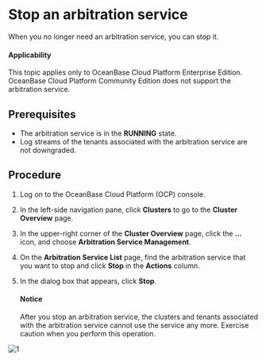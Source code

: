 # Stop an arbitration service

When you no longer need an arbitration service, you can stop it.

<main id="notice" type='notice'>
<h4>Applicability</h4>
<p>This topic applies only to OceanBase Cloud Platform Enterprise Edition. OceanBase Cloud Platform Community Edition does not support the arbitration service. </p>
</main>

## Prerequisites

* The arbitration service is in the **RUNNING** state.
* Log streams of the tenants associated with the arbitration service are not downgraded.

## Procedure

1. Log on to the OceanBase Cloud Platform (OCP) console.

2. In the left-side navigation pane, click **Clusters** to go to the **Cluster Overview** page.

3. In the upper-right corner of the **Cluster Overview** page, click the **...** icon, and choose **Arbitration Service Management**.

4. On the **Arbitration Service List** page, find the arbitration service that you want to stop and click **Stop** in the **Actions** column.

5. In the dialog box that appears, click **Stop**.

   <main id="notice" type='notice'>
   <h4>Notice</h4>
   <p>After you stop an arbitration service, the clusters and tenants associated with the arbitration service cannot use the service any more. Exercise caution when you perform this operation. </p>
   </main>

![1](https://obbusiness-private.oss-cn-shanghai.aliyuncs.com/doc/img/ocp/410/%E5%81%9C%E6%AD%A2%E4%BB%B2%E8%A3%81%E6%9C%8D%E5%8A%A1-1.png)
